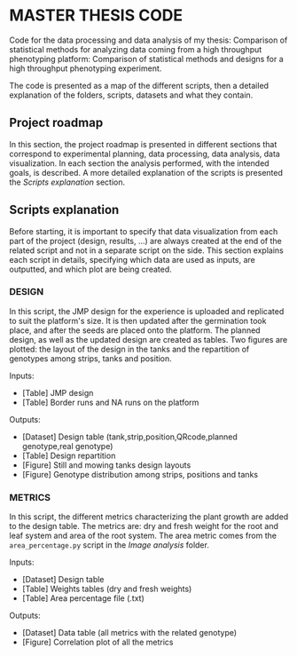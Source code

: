 # MASTER THESIS CODE

Code for the data processing and data analysis of my thesis: Comparison of statistical methods for analyzing data coming from a high throughput phenotyping platform: Comparison of statistical methods and designs for a high throughput phenotyping experiment.

The code is presented as a map of the different scripts, then a detailed explanation of the folders, scripts, datasets and what they contain.

## Project roadmap

In this section, the project roadmap is presented in different sections that correspond to experimental planning, data processing, data analysis, data visualization. In each section the analysis performed, with the intended goals, is described. A more detailed explanation of the scripts is presented the _Scripts explanation_ section.

## Scripts explanation

Before starting, it is important to specify that data visualization from each part of the project (design, results, ...) are always created at the end of the related script and not in a separate script on the side. This section explains each script in details, specifying which data are used as inputs, are outputted, and which plot are being created.

### DESIGN

In this script, the JMP design for the experience is uploaded and replicated to suit the platform's size. It is then updated after the germination took place, and after the seeds are placed onto the platform. The planned design, as well as the updated design are created as tables. Two figures are plotted: the layout of the design in the tanks and the repartition of genotypes among strips, tanks and position.

Inputs:

- [Table] JMP design
- [Table] Border runs and NA runs on the platform

Outputs:

- [Dataset] Design table (tank,strip,position,QRcode,planned genotype,real genotype)
- [Table] Design repartition
- [Figure] Still and mowing tanks design layouts
- [Figure] Genotype distribution among strips, positions and tanks

### METRICS

In this script, the different metrics characterizing the plant growth are added to the design table.
The metrics are: dry and fresh weight for the root and leaf system and area of the root system. The area metric comes from the `area_percentage.py` script in the *Image analysis* folder.

Inputs:

- [Dataset] Design table
- [Table] Weights tables (dry and fresh weights)
- [Table] Area percentage file (.txt)

Outputs:

- [Dataset] Data table (all metrics with the related genotype)
- [Figure] Correlation plot of all the metrics
